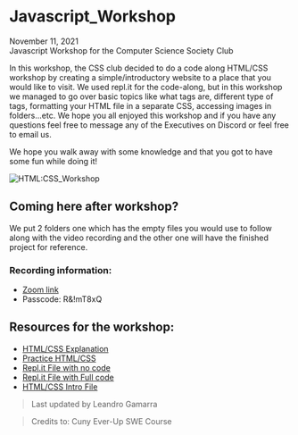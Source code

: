 # Javascript_Workshop
<p> November 11, 2021 <br>
Javascript Workshop for the Computer Science Society Club </p>

In this workshop, the CSS club decided to do a code along HTML/CSS workshop by creating a simple/introductory website to a place that you would like to visit. 
We used repl.it for the code-along, but in this workshop we managed to go over basic topics like what tags are, different type of tags, formatting your HTML file in a separate CSS, accessing images in folders...etc. We hope you all enjoyed this workshop and if you have any questions feel free to message any of the Executives on Discord or feel free to email us.

We hope you walk away with some knowledge and that you got to have some fun while doing it!

![HTML:CSS_Workshop](https://user-images.githubusercontent.com/33881291/136454837-ebd6d841-073e-4a5d-9427-699dc6f8c896.gif)

## Coming here after workshop?
We put 2 folders one which has the empty files you would use to follow along with the video recording and 
the other one will have the finished project for reference.

### Recording information:
- [Zoom link](https://jjay-cuny.zoom.us/rec/play/xPI3Lz4LV4H8UwS6--IKXQ_XnQb-7Le9P1bx7GTJZqYGoAEe1s8zNOC4gX2-foAZnUZos99KhV1hnZu3.dZFqfCoIH0_Fr2db?continueMode=true&_x_zm_rtaid=y_Rxh5_DSw20Dpplhi2L7g.1633670356814.692cd526cfe8cd5b7e220503a4dfb0bd&_x_zm_rhtaid=381)
- Passcode: R&!mT8xQ 

## Resources for the workshop:
- [HTML/CSS Explanation](https://www.w3schools.com/html/default.asp)
- [Practice HTML/CSS](https://www.codecademy.com/catalog/language/html-css)
- [Repl.it File with no code](https://replit.com/@r0m3c/CSSHTMLCSS#index.html)
- [Repl.it File with Full code](https://replit.com/@r0m3c/ExHTMLCSS#index.html)
- [HTML/CSS Intro File](https://docs.google.com/document/d/1TKhnlKSJMRDLmXN1n9rSVQdTPkIKaTUJseHvtSdSfag/edit)


> Last updated by Leandro Gamarra

> Credits to: Cuny Ever-Up SWE Course
